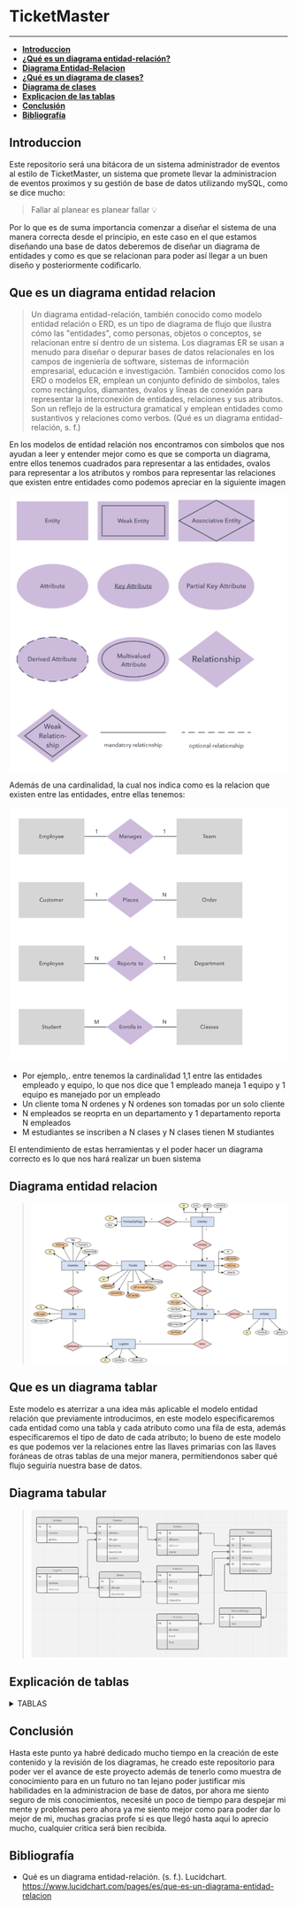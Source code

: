 # TicketMaster
---
* **[Introduccion](#introduccion)**
* **[¿Qué es un diagrama entidad-relación?](#que-es-un-diagrama-entidad-relacion)**
* **[Diagrama Entidad-Relacion](#diagrama-entidad-relacion)**
* **[¿Qué es un diagrama de clases?](#que-es-un-diagrama-de-clases)**
* **[Diagrama de clases](#diagrama-de-clases)**
* **[Explicacion de las tablas](#explicación-de-tablas)**
* **[Conclusión](#conclusion)**
* **[Bibliografía](#bibliografía)**

## Introduccion
Este repositorio será una bitácora de un sistema administrador de eventos al estilo de TicketMaster, un sistema que promete llevar la administracion de eventos proximos y su gestión de base de datos utilizando mySQL, como se dice mucho: 
   > Fallar al planear es planear fallar 💡  

Por lo que es de suma importancia comenzar a diseñar el sistema de una manera correcta desde el principio, en este caso en el que estamos diseñando una base de datos deberemos de diseñar un diagrama de entidades y como es que se relacionan para poder así llegar a un buen diseño y posteriormente codificarlo.


## Que es un diagrama entidad relacion

>Un diagrama entidad-relación, también conocido como modelo entidad relación o ERD, es un tipo de diagrama de flujo que ilustra cómo las "entidades", como personas, objetos o conceptos, se relacionan entre sí dentro de un sistema. Los diagramas ER se usan a menudo para diseñar o depurar bases de datos relacionales en los campos de ingeniería de software, sistemas de información empresarial, educación e investigación. También conocidos como los ERD o modelos ER, emplean un conjunto definido de símbolos, tales como rectángulos, diamantes, óvalos y líneas de conexión para representar la interconexión de entidades, relaciones y sus atributos. Son un reflejo de la estructura gramatical y emplean entidades como sustantivos y relaciones como verbos. (Qué es un diagrama entidad-relación, s. f.)

En los modelos de entidad relación nos encontramos con simbolos que nos ayudan a leer y entender mejor como es que se comporta un diagrama, entre ellos tenemos cuadrados para representar a las entidades, ovalos para representar a los atributos y rombos para representar las relaciones que existen entre entidades como podemos apreciar en la siguiente imagen

   ![Comopnentes](/TicketMaster/img/ComponentesModeloEntidadRelacion.png)

Además de una cardinalidad, la cual nos indica como es la relacion que existen entre las entidades, entre ellas tenemos:

 ![Cardinalidad](/TicketMaster/img/Cardinalidad.png)

 * Por ejemplo,. entre tenemos la cardinalidad 1,1 entre las entidades empleado y equipo, lo que nos dice que 1 empleado maneja 1 equipo y 1 equipo es manejado por un empleado
 * Un cliente toma N ordenes y N ordenes son tomadas por un solo cliente
 * N empleados se reoprta en un departamento y 1 departamento reporta N empleados
 * M estudiantes se inscriben a N clases y N clases tienen M studiantes
 
 El entendimiento de estas herramientas y el poder hacer un diagrama correcto es lo que nos hará realizar un buen sistema
  

## Diagrama entidad relacion

> ![Diagrama Entidad-Relacion](/TicketMaster/img/Diagrama%20ER.png)

## Que es un diagrama tablar
Este modelo es aterrizar a una idea más aplicable el modelo entidad relación que previamente introducimos, en este modelo especificaremos cada entidad como una tabla y cada atributo como una fila de esta, además especificaremos el tipo de dato de cada atributo; lo bueno de este modelo es que podemos ver la relaciones entre las llaves primarias con las llaves foráneas de otras tablas de una mejor manera, permitiendonos saber qué flujo seguiría nuestra base de datos.

## Diagrama tabular

> ![Diagrama de clases](/TicketMaster/img/Diagrama.png)








## Explicación de tablas

<details><summary>TABLAS</summary>
<p>

> ### Artistas
  > ![Tabla de artistas](/TicketMaster/img/Artistas.png)
    > Esta tabla guardara los registros de los artistas, tendrá un id auto incrementable que será la llave primaria, nombre de tipo varchar (un ejemplo sería 'Luis Miguel'), y el genero (por ejemplo 'Musica').

    
> ### Lugares
  > ![Tabla de lugares](/TicketMaster/img/Lugares.png)
    > Esta tabla guardara los registros de los lugares registrados, (un ejemplo sería 'Auditorio Facpya'), cuenta con un id auto incrementable que es la PK, también el nombre varchar y la direccion también varchar.

> ### Eventos
  > ![Tabla de eventos](/TicketMaster/img/Eventos.png)
    > En esta tabla se registran los eventos, podemos ver 2 FK, el primero es el idArtista el cual nos dice de qué artista será el evento, después tenemos idLugar que nos dirá en dónde se realizará el evento

> ### Zonas
  > ![Tabla de zonas](/TicketMaster/img/Zonas.png) 
    > Esta tabla guardará las zonas que existen en un lugar, la siguiente imagen ilustra un ejemplo de las zonas que existen en un lugar(cada zona de un color distintos) , más adelante en la tabla de "Boletos" determinaremos el precio de este dependiendo de que zona esté. 
     ![Tabla de zonas](/TicketMaster/img/EjemploZonas.png) 

> ### Boletos
  > ![Tabla de boletos](/TicketMaster/img/Boletos.png)
    > Esta tabla guardara los registros de los boletos que existen en un evento, el idEvento nos determina indirectamente en que lugar se hará lo que nos podría ayudar a llevar un control realista de al cantidad de boletos disponibles en caso de ser necesario, el idZona nos ayuda a determinar el precio del boleto

> ### Asientos
  > ![Tabla de asientos](/TicketMaster/img/Asientos.png)
    > Esta tabla nos ayudará más adelante en la tabla de "Tickets" a determinar en que asiento estás asignado, podremos tener el control de que cada asiento sea único a cada boleto


> ### Clientes
  > ![Tabla de clientes](/TicketMaster/img/Clientes.png)
    > Esta tabla guardara los registros de los clientes registrados.

> ### Tickets
  > ![Tabla de tickets](/TicketMaster/img/Ticket.png)
    > Esta tabla será el resultado de todo el proceso de compra, como podemos ver en su mayoría se conforma por FK, el que un boleto tenga un ticket significa que ya ha sido vendido al igual que si un asiento tiene relacionado un ticket, el idCliente será para generar un buen formato

    </p>
</details>

## Conclusión
Hasta este punto ya habré dedicado mucho tiempo en la creación de este contenido y la revisión de los diagramas, he creado este repositorio para poder ver el avance de este proyecto además de tenerlo como muestra de conocimiento para en un futuro no tan lejano poder justificar mis habilidades en la administracion de base de datos, por ahora me siento seguro de mis conocimientos, necesité un poco de tiempo para despejar mi mente y problemas pero ahora ya me siento mejor como para poder dar lo mejor de mi, muchas gracias profe si es que llegó hasta aqui lo aprecio mucho, cualquier critica será bien recibida.

## Bibliografía
 * Qué es un diagrama entidad-relación. (s. f.). Lucidchart. https://www.lucidchart.com/pages/es/que-es-un-diagrama-entidad-relacion
